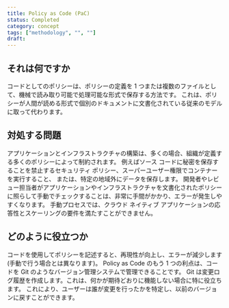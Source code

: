 ```yaml
---
title: Policy as Code (PaC)
status: Completed
category: concept
tags: ["methodology", "", ""]
draft: 
---
```


## それは何ですか

コードとしてのポリシーは、ポリシーの定義を 1 つまたは複数のファイルとして、機械で読み取り可能で処理可能な形式で保存する方法です。
これは、ポリシーが人間が読める形式で個別のドキュメントに文書化されている従来のモデルに取って代わります。

## 対処する問題

アプリケーションとインフラストラクチャの構築は、多くの場合、組織が定義する多くのポリシーによって制約されます。
例えばソース コードに秘密を保存することを禁止するセキュリティ ポリシー、スーパーユーザー権限でコンテナーを実行すること、
または、特定の地域外にデータを保存します。
開発者やレビュー担当者がアプリケーションやインフラストラクチャを文書化されたポリシーに照らして手動でチェックすることは、非常に手間がかかり、エラーが発生しやすくなります。
手動プロセスでは、クラウド ネイティブ アプリケーションの応答性とスケーリングの要件を満たすことができません。

## どのように役立つか

コードを使用してポリシーを記述すると、再現性が向上し、エラーが減少します (手動で行う場合とは異なります)。
Policy as Code のもう 1 つの利点は、コードを Git のようなバージョン管理システムで管理できることです。
Git は変更ログ履歴を作成します。これは、何かが期待どおりに機能しない場合に特に役立ちます。
これにより、ユーザーは誰が変更を行ったかを特定し、以前のバージョンに戻すことができます。
